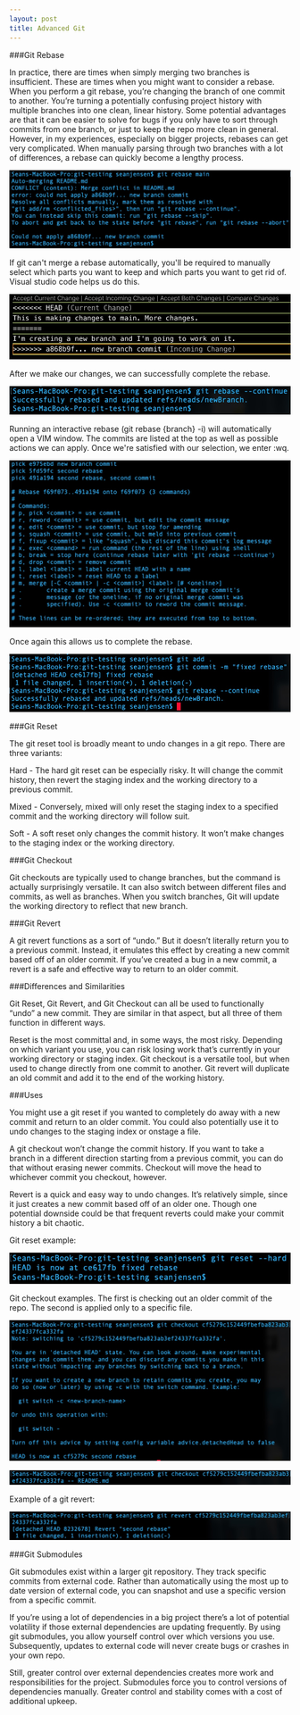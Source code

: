 ```yaml
---
layout: post
title: Advanced Git
---
```


###Git Rebase

In practice, there are times when simply merging two branches is insufficient. These are times when you might want to consider a rebase. When you perform a git rebase, you’re changing the branch of one commit to another. You’re turning a potentially confusing project history with multiple branches into one clean, linear history. Some potential advantages are that it can be easier to solve for bugs if you only have to sort through commits from one branch, or just to keep the repo more clean in general. However, in my experiences, especially on bigger projects, rebases can get very complicated. When manually parsing through two branches with a lot of differences, a rebase can quickly become a lengthy process. 

![Rebase example 1](../images/git1.jpg)

If git can't merge a rebase automatically, you'll be required to manually select which parts you want to keep and which parts you want to get rid of. Visual studio code helps us do this.

![Rebase example 2](../images/git2.jpg)

After we make our changes, we can successfully complete the rebase. 

![Rebase example 3](../images/git3.jpg)

Running an interactive rebase (git rebase {branch} -i) will automatically open a VIM window. The commits are listed at the top as well as possible actions we can apply. Once we're satisfied with our selection, we enter :wq.

![Rebase example 4](../images/git4.jpg)

Once again this allows us to complete the rebase.

![Rebase example 5](../images/git5.jpg)


###Git Reset

The git reset tool is broadly meant to undo changes in a git repo. There are three variants:

Hard - The hard git reset can be especially risky. It will change the commit history, then revert the staging index and the working directory to a previous commit. 

Mixed - Conversely, mixed will only reset the staging index to a specified commit and the working directory will follow suit. 

Soft - A soft reset only changes the commit history. It won’t make changes to the staging index or the working directory. 


###Git Checkout

Git checkouts are typically used to change branches, but the command is actually surprisingly versatile. It can also switch between different files and commits, as well as branches. When you switch branches, Git will update the working directory to reflect that new branch. 


###Git Revert

A git revert functions as a sort of “undo.” But it doesn’t literally return you to a previous commit. Instead, it emulates this effect by creating a new commit based off of an older commit. If you’ve created a bug in a new commit, a revert is a safe and effective way to return to an older commit. 


###Differences and Similarities

Git Reset, Git Revert, and Git Checkout can all be used to functionally “undo” a new commit. They are similar in that aspect, but all three of them function in different ways. 

Reset is the most committal and, in some ways, the most risky. Depending on which variant you use, you can risk losing work that’s currently in your working directory or staging index. Git checkout is a versatile tool, but when used to change directly from one commit to another. Git revert will duplicate an old commit and add it to the end of the working history.


###Uses

You might use a git reset if you wanted to completely do away with a new commit and return to an older commit. You could also potentially use it to undo changes to the staging index or onstage a file.

A git checkout won’t change the commit history. If you want to take a branch in a different direction starting from a previous commit, you can do that without erasing newer commits. Checkout will move the head to whichever commit you checkout, however.

Revert is a quick and easy way to undo changes. It’s relatively simple, since it just creates a new commit based off of an older one. Though one potential downside could be that frequent reverts could make your commit history a bit chaotic. 

Git reset example:

![Reset example](../images/git6.jpg)

Git checkout examples. The first is checking out an older commit of the repo. The second is applied only to a specific file. 

![Checkout example 1](../images/git7.jpg)

![Checkout example 2](../images/git8.jpg)

Example of a git revert:

![Revert example](../images/git9.jpg)


###Git Submodules

Git submodules exist within a larger git repository. They track specific commits from external code. Rather than automatically using the most up to date version of external code, you can snapshot and use a specific version from a specific commit. 

If you’re using a lot of dependencies in a big project there’s a lot of potential volatility if those external dependencies are updating frequently. By using git submodules, you allow yourself control over which versions you use. Subsequently, updates to external code will never create bugs or crashes in your own repo. 

Still, greater control over external dependencies creates more work and responsibilities for the project. Submodules force you to control versions of dependencies manually. Greater control and stability comes with a cost of additional upkeep. 